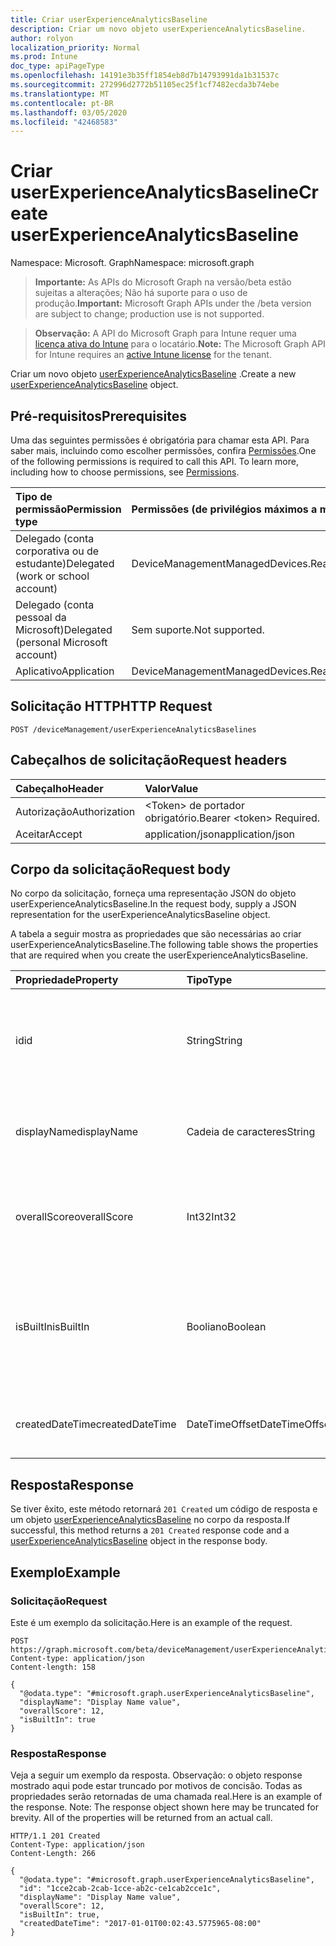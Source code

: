 ```yaml
---
title: Criar userExperienceAnalyticsBaseline
description: Criar um novo objeto userExperienceAnalyticsBaseline.
author: rolyon
localization_priority: Normal
ms.prod: Intune
doc_type: apiPageType
ms.openlocfilehash: 14191e3b35ff1854eb8d7b14793991da1b31537c
ms.sourcegitcommit: 272996d2772b51105ec25f1cf7482ecda3b74ebe
ms.translationtype: MT
ms.contentlocale: pt-BR
ms.lasthandoff: 03/05/2020
ms.locfileid: "42468583"
---
```

# <a name="create-userexperienceanalyticsbaseline"></a><span data-ttu-id="3af59-103">Criar userExperienceAnalyticsBaseline</span><span class="sxs-lookup"><span data-stu-id="3af59-103">Create userExperienceAnalyticsBaseline</span></span>

<span data-ttu-id="3af59-104">Namespace: Microsoft. Graph</span><span class="sxs-lookup"><span data-stu-id="3af59-104">Namespace: microsoft.graph</span></span>

> <span data-ttu-id="3af59-105">**Importante:** As APIs do Microsoft Graph na versão/beta estão sujeitas a alterações; Não há suporte para o uso de produção.</span><span class="sxs-lookup"><span data-stu-id="3af59-105">**Important:** Microsoft Graph APIs under the /beta version are subject to change; production use is not supported.</span></span>

> <span data-ttu-id="3af59-106">**Observação:** A API do Microsoft Graph para Intune requer uma [licença ativa do Intune](https://go.microsoft.com/fwlink/?linkid=839381) para o locatário.</span><span class="sxs-lookup"><span data-stu-id="3af59-106">**Note:** The Microsoft Graph API for Intune requires an [active Intune license](https://go.microsoft.com/fwlink/?linkid=839381) for the tenant.</span></span>

<span data-ttu-id="3af59-107">Criar um novo objeto [userExperienceAnalyticsBaseline](../resources/intune-devices-userexperienceanalyticsbaseline.md) .</span><span class="sxs-lookup"><span data-stu-id="3af59-107">Create a new [userExperienceAnalyticsBaseline](../resources/intune-devices-userexperienceanalyticsbaseline.md) object.</span></span>

## <a name="prerequisites"></a><span data-ttu-id="3af59-108">Pré-requisitos</span><span class="sxs-lookup"><span data-stu-id="3af59-108">Prerequisites</span></span>
<span data-ttu-id="3af59-p101">Uma das seguintes permissões é obrigatória para chamar esta API. Para saber mais, incluindo como escolher permissões, confira [Permissões](/graph/permissions-reference).</span><span class="sxs-lookup"><span data-stu-id="3af59-p101">One of the following permissions is required to call this API. To learn more, including how to choose permissions, see [Permissions](/graph/permissions-reference).</span></span>

|<span data-ttu-id="3af59-111">Tipo de permissão</span><span class="sxs-lookup"><span data-stu-id="3af59-111">Permission type</span></span>|<span data-ttu-id="3af59-112">Permissões (de privilégios máximos a mínimos)</span><span class="sxs-lookup"><span data-stu-id="3af59-112">Permissions (from most to least privileged)</span></span>|
|:---|:---|
|<span data-ttu-id="3af59-113">Delegado (conta corporativa ou de estudante)</span><span class="sxs-lookup"><span data-stu-id="3af59-113">Delegated (work or school account)</span></span>|<span data-ttu-id="3af59-114">DeviceManagementManagedDevices.ReadWrite.All</span><span class="sxs-lookup"><span data-stu-id="3af59-114">DeviceManagementManagedDevices.ReadWrite.All</span></span>|
|<span data-ttu-id="3af59-115">Delegado (conta pessoal da Microsoft)</span><span class="sxs-lookup"><span data-stu-id="3af59-115">Delegated (personal Microsoft account)</span></span>|<span data-ttu-id="3af59-116">Sem suporte.</span><span class="sxs-lookup"><span data-stu-id="3af59-116">Not supported.</span></span>|
|<span data-ttu-id="3af59-117">Aplicativo</span><span class="sxs-lookup"><span data-stu-id="3af59-117">Application</span></span>|<span data-ttu-id="3af59-118">DeviceManagementManagedDevices.ReadWrite.All</span><span class="sxs-lookup"><span data-stu-id="3af59-118">DeviceManagementManagedDevices.ReadWrite.All</span></span>|

## <a name="http-request"></a><span data-ttu-id="3af59-119">Solicitação HTTP</span><span class="sxs-lookup"><span data-stu-id="3af59-119">HTTP Request</span></span>
<!-- {
  "blockType": "ignored"
}
-->
``` http
POST /deviceManagement/userExperienceAnalyticsBaselines
```

## <a name="request-headers"></a><span data-ttu-id="3af59-120">Cabeçalhos de solicitação</span><span class="sxs-lookup"><span data-stu-id="3af59-120">Request headers</span></span>
|<span data-ttu-id="3af59-121">Cabeçalho</span><span class="sxs-lookup"><span data-stu-id="3af59-121">Header</span></span>|<span data-ttu-id="3af59-122">Valor</span><span class="sxs-lookup"><span data-stu-id="3af59-122">Value</span></span>|
|:---|:---|
|<span data-ttu-id="3af59-123">Autorização</span><span class="sxs-lookup"><span data-stu-id="3af59-123">Authorization</span></span>|<span data-ttu-id="3af59-124">&lt;Token&gt; de portador obrigatório.</span><span class="sxs-lookup"><span data-stu-id="3af59-124">Bearer &lt;token&gt; Required.</span></span>|
|<span data-ttu-id="3af59-125">Aceitar</span><span class="sxs-lookup"><span data-stu-id="3af59-125">Accept</span></span>|<span data-ttu-id="3af59-126">application/json</span><span class="sxs-lookup"><span data-stu-id="3af59-126">application/json</span></span>|

## <a name="request-body"></a><span data-ttu-id="3af59-127">Corpo da solicitação</span><span class="sxs-lookup"><span data-stu-id="3af59-127">Request body</span></span>
<span data-ttu-id="3af59-128">No corpo da solicitação, forneça uma representação JSON do objeto userExperienceAnalyticsBaseline.</span><span class="sxs-lookup"><span data-stu-id="3af59-128">In the request body, supply a JSON representation for the userExperienceAnalyticsBaseline object.</span></span>

<span data-ttu-id="3af59-129">A tabela a seguir mostra as propriedades que são necessárias ao criar userExperienceAnalyticsBaseline.</span><span class="sxs-lookup"><span data-stu-id="3af59-129">The following table shows the properties that are required when you create the userExperienceAnalyticsBaseline.</span></span>

|<span data-ttu-id="3af59-130">Propriedade</span><span class="sxs-lookup"><span data-stu-id="3af59-130">Property</span></span>|<span data-ttu-id="3af59-131">Tipo</span><span class="sxs-lookup"><span data-stu-id="3af59-131">Type</span></span>|<span data-ttu-id="3af59-132">Descrição</span><span class="sxs-lookup"><span data-stu-id="3af59-132">Description</span></span>|
|:---|:---|:---|
|<span data-ttu-id="3af59-133">id</span><span class="sxs-lookup"><span data-stu-id="3af59-133">id</span></span>|<span data-ttu-id="3af59-134">String</span><span class="sxs-lookup"><span data-stu-id="3af59-134">String</span></span>|<span data-ttu-id="3af59-135">O identificador exclusivo da linha de base da análise da experiência do usuário.</span><span class="sxs-lookup"><span data-stu-id="3af59-135">The unique identifier of the user experience analytics baseline.</span></span>|
|<span data-ttu-id="3af59-136">displayName</span><span class="sxs-lookup"><span data-stu-id="3af59-136">displayName</span></span>|<span data-ttu-id="3af59-137">Cadeia de caracteres</span><span class="sxs-lookup"><span data-stu-id="3af59-137">String</span></span>|<span data-ttu-id="3af59-138">O nome da linha de base da análise da experiência do usuário.</span><span class="sxs-lookup"><span data-stu-id="3af59-138">The name of the user experience analytics baseline.</span></span>|
|<span data-ttu-id="3af59-139">overallScore</span><span class="sxs-lookup"><span data-stu-id="3af59-139">overallScore</span></span>|<span data-ttu-id="3af59-140">Int32</span><span class="sxs-lookup"><span data-stu-id="3af59-140">Int32</span></span>|<span data-ttu-id="3af59-141">A pontuação geral da linha de base da análise da experiência do usuário.</span><span class="sxs-lookup"><span data-stu-id="3af59-141">The overall score of the user experience analytics baseline.</span></span>|
|<span data-ttu-id="3af59-142">isBuiltIn</span><span class="sxs-lookup"><span data-stu-id="3af59-142">isBuiltIn</span></span>|<span data-ttu-id="3af59-143">Booliano</span><span class="sxs-lookup"><span data-stu-id="3af59-143">Boolean</span></span>|<span data-ttu-id="3af59-144">Significa se a linha de base atual é a linha de base mediana comercial ou uma linha de base personalizada.</span><span class="sxs-lookup"><span data-stu-id="3af59-144">Signifies if the current baseline is the commercial median baseline or a custom baseline.</span></span>|
|<span data-ttu-id="3af59-145">createdDateTime</span><span class="sxs-lookup"><span data-stu-id="3af59-145">createdDateTime</span></span>|<span data-ttu-id="3af59-146">DateTimeOffset</span><span class="sxs-lookup"><span data-stu-id="3af59-146">DateTimeOffset</span></span>|<span data-ttu-id="3af59-147">A data em que a linha de base personalizada foi criada.</span><span class="sxs-lookup"><span data-stu-id="3af59-147">The date the custom baseline was created.</span></span>|



## <a name="response"></a><span data-ttu-id="3af59-148">Resposta</span><span class="sxs-lookup"><span data-stu-id="3af59-148">Response</span></span>
<span data-ttu-id="3af59-149">Se tiver êxito, este método retornará `201 Created` um código de resposta e um objeto [userExperienceAnalyticsBaseline](../resources/intune-devices-userexperienceanalyticsbaseline.md) no corpo da resposta.</span><span class="sxs-lookup"><span data-stu-id="3af59-149">If successful, this method returns a `201 Created` response code and a [userExperienceAnalyticsBaseline](../resources/intune-devices-userexperienceanalyticsbaseline.md) object in the response body.</span></span>

## <a name="example"></a><span data-ttu-id="3af59-150">Exemplo</span><span class="sxs-lookup"><span data-stu-id="3af59-150">Example</span></span>

### <a name="request"></a><span data-ttu-id="3af59-151">Solicitação</span><span class="sxs-lookup"><span data-stu-id="3af59-151">Request</span></span>
<span data-ttu-id="3af59-152">Este é um exemplo da solicitação.</span><span class="sxs-lookup"><span data-stu-id="3af59-152">Here is an example of the request.</span></span>
``` http
POST https://graph.microsoft.com/beta/deviceManagement/userExperienceAnalyticsBaselines
Content-type: application/json
Content-length: 158

{
  "@odata.type": "#microsoft.graph.userExperienceAnalyticsBaseline",
  "displayName": "Display Name value",
  "overallScore": 12,
  "isBuiltIn": true
}
```

### <a name="response"></a><span data-ttu-id="3af59-153">Resposta</span><span class="sxs-lookup"><span data-stu-id="3af59-153">Response</span></span>
<span data-ttu-id="3af59-p102">Veja a seguir um exemplo da resposta. Observação: o objeto response mostrado aqui pode estar truncado por motivos de concisão. Todas as propriedades serão retornadas de uma chamada real.</span><span class="sxs-lookup"><span data-stu-id="3af59-p102">Here is an example of the response. Note: The response object shown here may be truncated for brevity. All of the properties will be returned from an actual call.</span></span>
``` http
HTTP/1.1 201 Created
Content-Type: application/json
Content-Length: 266

{
  "@odata.type": "#microsoft.graph.userExperienceAnalyticsBaseline",
  "id": "1cce2cab-2cab-1cce-ab2c-ce1cab2cce1c",
  "displayName": "Display Name value",
  "overallScore": 12,
  "isBuiltIn": true,
  "createdDateTime": "2017-01-01T00:02:43.5775965-08:00"
}
```





